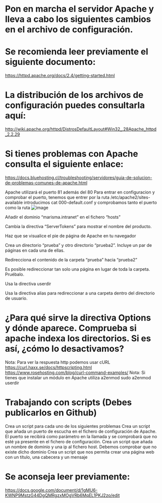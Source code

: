 # Pon en marcha el servidor Apache y lleva a cabo los siguientes cambios en el archivo de configuración.

# Se recomienda leer previamente el siguiente documento:
https://httpd.apache.org/docs/2.4/getting-started.html

# La distribución de los archivos de configuración puedes consultarla aquí:
http://wiki.apache.org/httpd/DistrosDefaultLayout#Win32_.28Apache_httpd_2.2.29

# Si tienes problemas con Apache consulta el siguiente enlace:
https://docs.bluehosting.cl/troubleshooting/servidores/guia-de-solucion-de-problemas-comunes-de-apache.html

Apache utilizará el puerto 81 además del 80
	Para entrar en configuracion y comprobar el puerto, tenemos que entrer por la ruta /etc/apache2/sites-available
 	introducimos cat 000-default.conf y comprobamos tanto el puerto como la ruta
  ![image](https://github.com/user-attachments/assets/4530dcca-39dc-4a7b-bdd8-700ea69a488f)
  

Añadir el dominio “marisma.intranet” en el fichero “hosts”
	
Cambia la directiva “ServerTokens” para mostrar el nombre del producto.
	
Haz que se visualice el pie de página de Apache en tu navegador
	
Crea un directorio “prueba” y otro directorio “prueba2”. Incluye un par de páginas en cada una de ellas.
	
Redirecciona el contenido de la carpeta “prueba” hacia “prueba2”
	
Es posible redireccionar tan solo una página en lugar de toda la carpeta. Pruébalo.
	
Usa la directiva userdir
	
Usa la directiva alias para redireccionar a una carpeta dentro del directorio de usuario.
	
# ¿Para qué sirve la directiva Options y dónde aparece. Comprueba si apache indexa los directorios. Si es así, ¿cómo lo desactivamos?

Nota: Para ver la respuesta http podemos usar cURL
https://curl.haxx.se/docs/httpscripting.html
https://www.rosehosting.com/blog/curl-command-examples/
Nota: Si tienes que instalar un módulo en Apache utiliza a2enmod
sudo a2enmod userdir


# Trabajando con scripts  (Debes publicarlos en Github)
Crea un script para cada uno de los siguientes problemas
Crea un script que añada un puerto de escucha en el fichero de configuración de Apache. El puerto se recibirá como parámetro en la llamada y se comprobará que no esté ya presente en el fichero de configuración.
Crea un script que añada un nombre de dominio y una ip al fichero host. Debemos comprobar que no existe dicho dominio
Crea un script que nos permita crear una página web con un título, una cabecera y un mensaje

# Se aconseja leer previamente:
https://docs.google.com/document/d/1gMU6-KWNP9MstzG44DgQMRgzxMOgVRb6MqEL1PKJ2zo/edit

